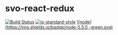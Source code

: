 # svo-react-redux
[![Build Status](https://travis-ci.org/luhmann/svo-react-redux.svg?branch=master)](https://travis-ci.org/luhmann/svo-react-redux)
[![js-standard-style](https://img.shields.io/badge/code%20style-standard-brightgreen.svg?style=flat)](https://github.com/feross/standard)
[![node](https://img.shields.io/badge/node-5.5.0 -green.svg)]()
